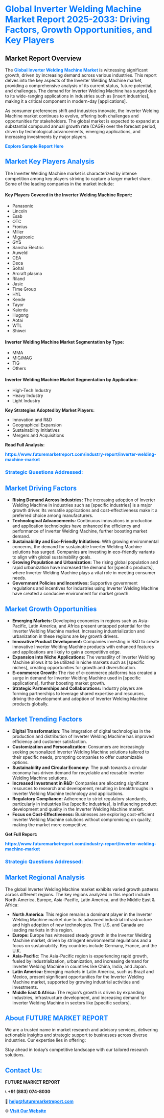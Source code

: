 <h1 style="color: #007BFF;">Global Inverter Welding Machine Market Report 2025-2033: Driving Factors, Growth Opportunities, and Key Players</h1>

<section id="overview">
<h2>Market Report Overview</h2>
<p>The <a href="https://www.futuremarketreport.com/industry-report/inverter-welding-machine-market" style="color: #007BFF; text-decoration: none;"><strong>Global Inverter Welding Machine Market</strong></a> is witnessing significant growth, driven by increasing demand across various industries. This report delves into the key aspects of the Inverter Welding Machine market, providing a comprehensive analysis of its current status, future potential, and challenges. The demand for Inverter Welding Machine has surged due to its wide-ranging applications in industries such as [insert industries], making it a critical component in modern-day [applications].</p>
<p>As consumer preferences shift and industries innovate, the Inverter Welding Machine market continues to evolve, offering both challenges and opportunities for stakeholders. The global market is expected to expand at a substantial compound annual growth rate (CAGR) over the forecast period, driven by technological advancements, emerging applications, and increasing investments by major players.</p>
</section>

<section id="overview">
<p><a href="https://www.futuremarketreport.com/request-sample/reportId=106050" style="color: #007BFF; text-decoration: none;"><strong>Explore Sample Report Here</strong></a></p>
</section>

<section id="key-players">
<h2 style="color: #007BFF;">Market Key Players Analysis</h2>
<p>The Inverter Welding Machine market is characterized by intense competition among key players striving to capture a larger market share. Some of the leading companies in the market include:</p>
<h4>Key Players Covered in the Inverter Welding Machine Report:</h4>
<ul><li>Panasonic</li><li>Lincoln</li><li>Esab</li><li>OTC</li><li>Fronius</li><li>Miller</li><li>Migatronic</li><li>GYS</li><li>Sansha Electric</li><li>Auweld</li><li>CEA</li><li>Deca</li><li>Sohal</li><li>Arcraft plasma</li><li>Riland</li><li>Jasic</li><li>Time Group</li><li>HYL</li><li>Kende</li><li>Tayor</li><li>Kaierda</li><li>Hugong</li><li>Aotai</li><li>WTL</li><li>Shiwei</li></ul>
<h4>Inverter Welding Machine Market Segmentation by Type:</h4>
<ul><li>MMA</li><li>MIG/MAG</li><li>TIG</li><li>Others</li></ul>

<h4>Inverter Welding Machine Market Segmentation by Application:</h4>
<ul><li>High-Tech Industry</li><li>Heavy Industry</li><li>Light Industry</li></ul>
<p><strong>Key Strategies Adopted by Market Players:</strong></p>
<ul>
<li>Innovation and R&D</li>
<li>Geographical Expansion</li>
<li>Sustainability Initiatives</li>
<li>Mergers and Acquisitions</li>
</ul>
</section>

<section>
<p><strong>Read Full Analysis: </strong></p><a href="https://www.futuremarketreport.com/industry-report/inverter-welding-machine-market" style="color: #007BFF; text-decoration: none;"><strong>https://www.futuremarketreport.com/industry-report/inverter-welding-machine-market</strong></a>
<h3 style="color: #007BFF;">Strategic Questions Addressed:</h3>
</section>

<section id="driving-factors">
<h2 style="color: #007BFF;">Market Driving Factors</h2>
<ul>
<li><strong>Rising Demand Across Industries:</strong> The increasing adoption of Inverter Welding Machine in industries such as [specific industries] is a major growth driver. Its versatile applications and cost-effectiveness make it a preferred choice among manufacturers.</li>
<li><strong>Technological Advancements:</strong> Continuous innovations in production and application technologies have enhanced the efficiency and performance of Inverter Welding Machine, further boosting market demand.</li>
<li><strong>Sustainability and Eco-Friendly Initiatives:</strong> With growing environmental concerns, the demand for sustainable Inverter Welding Machine solutions has surged. Companies are investing in eco-friendly variants to align with global sustainability goals.</li>
<li><strong>Growing Population and Urbanization:</strong> The rising global population and rapid urbanization have increased the demand for [specific products], where Inverter Welding Machine plays a vital role in meeting consumer needs.</li>
<li><strong>Government Policies and Incentives:</strong> Supportive government regulations and incentives for industries using Inverter Welding Machine have created a conducive environment for market growth.</li>
</ul>
</section>

<section id="growth-opportunities">
<h2 style="color: #007BFF;">Market Growth Opportunities</h2>
<ul>
<li><strong>Emerging Markets:</strong> Developing economies in regions such as Asia-Pacific, Latin America, and Africa present untapped potential for the Inverter Welding Machine market. Increasing industrialization and urbanization in these regions are key growth drivers.</li>
<li><strong>Innovative Product Development:</strong> Companies investing in R&D to create innovative Inverter Welding Machine products with enhanced features and applications are likely to gain a competitive edge.</li>
<li><strong>Expansion into Niche Applications:</strong> The versatility of Inverter Welding Machine allows it to be utilized in niche markets such as [specific niches], creating opportunities for growth and diversification.</li>
<li><strong>E-commerce Growth:</strong> The rise of e-commerce platforms has created a surge in demand for Inverter Welding Machine used in [specific applications], further boosting market growth.</li>
<li><strong>Strategic Partnerships and Collaborations:</strong> Industry players are forming partnerships to leverage shared expertise and resources, driving the development and adoption of Inverter Welding Machine products globally.</li>
</ul>
</section>

<section id="trending-factors">
<h2 style="color: #007BFF;">Market Trending Factors</h2>
<ul>
<li><strong>Digital Transformation:</strong> The integration of digital technologies in the production and distribution of Inverter Welding Machine has improved efficiency and customer satisfaction.</li>
<li><strong>Customization and Personalization:</strong> Consumers are increasingly seeking personalized Inverter Welding Machine solutions tailored to their specific needs, prompting companies to offer customizable options.</li>
<li><strong>Sustainability and Circular Economy:</strong> The push towards a circular economy has driven demand for recyclable and reusable Inverter Welding Machine solutions.</li>
<li><strong>Increased Investment in R&D:</strong> Companies are allocating significant resources to research and development, resulting in breakthroughs in Inverter Welding Machine technology and applications.</li>
<li><strong>Regulatory Compliance:</strong> Adherence to strict regulatory standards, particularly in industries like [specific industries], is influencing product development and quality in the Inverter Welding Machine market.</li>
<li><strong>Focus on Cost-Effectiveness:</strong> Businesses are exploring cost-efficient Inverter Welding Machine solutions without compromising on quality, making the market more competitive.</li>
</ul>
</section>

<section>
<p><strong>Get Full Report: </strong></p><a href="https://www.futuremarketreport.com/industry-report/inverter-welding-machine-market" style="color: #007BFF; text-decoration: none;"><strong>https://www.futuremarketreport.com/industry-report/inverter-welding-machine-market</strong></a>
<h3 style="color: #007BFF;">Strategic Questions Addressed:</h3>
</section>


<section id="regional-analysis">
<h2 style="color: #007BFF;">Market Regional Analysis</h2>
<p>The global Inverter Welding Machine market exhibits varied growth patterns across different regions. The key regions analyzed in this report include North America, Europe, Asia-Pacific, Latin America, and the Middle East & Africa:</p>
<ul>
<li><strong>North America:</strong> This region remains a dominant player in the Inverter Welding Machine market due to its advanced industrial infrastructure and high adoption of new technologies. The U.S. and Canada are leading markets in this region.</li>
<li><strong>Europe:</strong> Europe has witnessed steady growth in the Inverter Welding Machine market, driven by stringent environmental regulations and a focus on sustainability. Key countries include Germany, France, and the U.K.</li>
<li><strong>Asia-Pacific:</strong> The Asia-Pacific region is experiencing rapid growth, fueled by industrialization, urbanization, and increasing demand for Inverter Welding Machine in countries like China, India, and Japan.</li>
<li><strong>Latin America:</strong> Emerging markets in Latin America, such as Brazil and Mexico, present significant opportunities for the Inverter Welding Machine market, supported by growing industrial activities and investments.</li>
<li><strong>Middle East & Africa:</strong> The region’s growth is driven by expanding industries, infrastructure development, and increasing demand for Inverter Welding Machine in sectors like [specific sectors].</li>
</ul>
</section>

<footer>
<h2 style="color: #007BFF;">About FUTURE MARKET REPORT</h2>
<p>We are a trusted name in market research and advisory services, delivering actionable insights and strategic support to businesses across diverse industries. Our expertise lies in offering:</p>

<p>Stay ahead in today’s competitive landscape with our tailored research solutions.</p>

<h2 style="color: #007BFF;">Contact Us:</h2>
<p><strong>FUTURE MARKET REPORT</strong></p>
<p>📞 <strong>+91 (883) 074-8030</strong></p>
<p>📧 <strong><a href="mailto:help@futuremarketreport.com" style="color: #007BFF;">help@futuremarketreport.com</a></strong></p>
<p>🌐 <strong><a href="https://www.futuremarketreport.com/" style="color: #007BFF;">Visit Our Website</a></strong></p>
</footer>